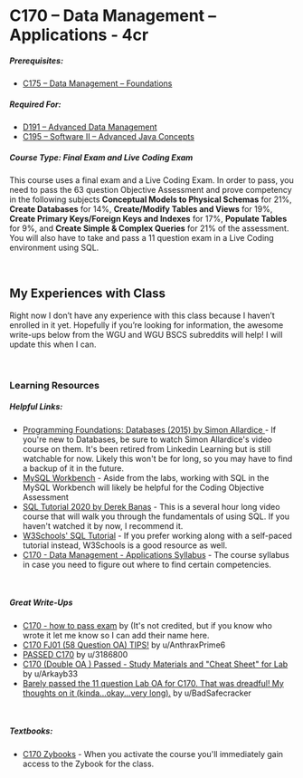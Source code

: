 # C170 – Data Management – Applications - 4cr
<h5>Prerequisites:</h5>
<ul>
<li><a href="https://github.com/Krautpaddy/myBSCS-Classes-Notes/blob/main/C175.md">C175 – Data Management – Foundations</a></li></ul>

<h5>Required For:</h5>
<ul>
  <li><a href="https://github.com/Krautpaddy/myBSCS-Classes-Notes/blob/main/D191.md">D191 – Advanced Data Management</a></li>
<li><a href="https://github.com/Krautpaddy/myBSCS-Classes-Notes/blob/main/C195.md">C195 – Software II – Advanced Java Concepts</a></li>
</ul>

<h5><b>Course Type:</b> Final Exam and Live Coding Exam</h5>
<p>This course uses a final exam and a Live Coding Exam. In order to pass, you need to pass the 63 question Objective Assessment and prove competency in the following subjects <b>Conceptual Models to Physical Schemas</b> for 21%, <b>Create Databases</b> for 14%, <b>Create/Modify Tables and Views</b> for 19%, <b>Create Primary Keys/Foreign Keys and Indexes</b> for 17%, <b>Populate Tables</b> for 9%, and <b>Create Simple & Complex Queries</b> for 21% of the assessment. You will also have to take and pass a 11 question exam in a Live Coding environment using SQL.</p> 


<br />

<h2>My Experiences with Class</h2>
<p>Right now I don’t have any experience with this class because I haven’t enrolled in it yet. Hopefully if you’re looking for information, the awesome write-ups below from the WGU and WGU BSCS subreddits will help! I will update this when I can.</p>
<br />

<h3>Learning Resources</h3>

<h5>Helpful Links:</h5>
<ul>
<li><a href="https://www.linkedin.com/learning/programming-foundations-databases-2015/welcome?u=2045532 ">Programming Foundations: Databases (2015) by Simon Allardice </a> - If you're new to Databases, be sure to watch Simon Allardice's video course on them. It's been retired from Linkedin Learning but is still watchable for now. Likely this won't be for long, so you may have to find a backup of it in the future.</li>
  <li><a href="https://www.mysql.com/products/workbench/">MySQL Workbench</a> - Aside from the labs, working with SQL in the MySQL Workbench will likely be helpful for the Coding Objective Assessment</li>
  <li><a href="https://www.youtube.com/watch?v=XqIk2PwP0To">SQL Tutorial 2020 by Derek Banas</a> - This is a several hour long video course that will walk you through the fundamentals of using SQL. If you haven't watched it by now, I recommend it.</li>
  <li><a href="https://www.w3schools.com/sql/default.asp">W3Schools' SQL Tutorial</a> - If you prefer working along with a self-paced tutorial instead, W3Schools is a good resource as well.</li>
  <li><a href="https://partners.wgu.edu/Course%20Descriptions%20%20Courses%20of%20Study/C170%20-%20Course%20of%20Study%20-%20Data%20Management%20-%20Applications%20-%204%20CUs.pdf">C170 - Data Management - Applications Syllabus</a> - The course syllabus in case you need to figure out where to find certain competencies.</li>
</ul>

<br />

<h5>Great Write-Ups</h5>
<ul>
    <li><a href="https://www.studocu.com/en-us/document/western-governors-university/it-foundations/summaries/c170-how-to-pass-exam/6568990/view">C170 - how to pass exam</a> by (It's not credited, but if you know who wrote it let me know so I can add their name here.</li>
  <li><a href="https://www.reddit.com/r/WGU/comments/gmx3il/c170_fj01_58_question_oa_tips/">C170 FJ01 (58 Question OA) TIPS!</a> by u/AnthraxPrime6 </li>
  <li><a href="https://www.reddit.com/r/WGU/comments/bbew4t/passed_c170/">PASSED C170</a> by u/3186800</li>
  <li><a href="https://www.reddit.com/r/WGUIT/comments/dmcedx/c170_double_oa_passed_study_materials_and_cheat/">C170 (Double OA ) Passed - Study Materials and "Cheat Sheet" for Lab</a> by u/Arkayb33</li>
  <li><a href="https://www.reddit.com/r/WGU/comments/a5v784/barely_passed_the_11_question_lab_oa_for_c170/">Barely passed the 11 question Lab OA for C170. That was dreadful! My thoughts on it (kinda...okay...very long).</a> by u/BadSafecracker</li>
</ul>

<br />

<h5>Textbooks:</h5>
<ul>
    <li><a href="https://learn.zybooks.com">C170 Zybooks</a> - When you activate the course you'll immediately gain access to the Zybook for the class.</li>
</ul>
